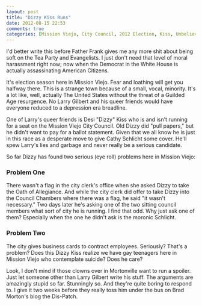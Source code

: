 ```yaml
---
layout: post
title: "Dizzy Kiss Runs"
date: 2012-08-15 22:53
comments: true
categories: [Mission Viejo, City Council, 2012 Election, Kiss, Unbelievable]
---
```

I'd better write this before Father Frank gives me any more shit about being soft on the Tea Party and Evangelists. I just don't need that level of moral harassment right now; now when the Democrat in the White House is actually assassinating American Citizens. 

<!-- more -->

It's election season here in Mission Viejo.  Fear and loathing will get you halfway there. This is a strange town because of a small, vocal, minority.  It's a lot like, well, actually The United States without the threat of a Guilded Age resurgence.  No Larry Gilbert and his queer friends would have everyone reduced to a depression era breadline.  

One of Larry's queer friends is Desi "Dizzy" Kiss who is and isn't running for a seat on the Mission Viejo City Council. Old Dizzy did "pull papers," but he didn't want to pay for a ballot statement. Given that we all know he is just in this race as a desperate move to give Cathy Schlicht some cover. He'll spew Larry's lies and garbage and never really be a serious candidate.

So far Dizzy has found two serious (eye roll) problems here in Mission Viejo:

### Problem One

There wasn't a flag in the city clerk's office when she asked Dizzy to take the Oath of Allegiance. And while the city clerk did offer to take Dizzy into the Council Chambers where there was a flag, he said "it wasn't necessary." Two days later he's asking one of the two sitting council members what sort of city he is running. I find that odd.  Why just ask one of them?  Especially when the one he didn't ask is the moronic Schlicht. 

### Problem Two

The city gives business cards to contract employees.  Seriously? That's a problem? Does this Dizzy Kiss realize we have gay teenagers here in Mission Viejo who contemplate suicide?  Does he care? 

Look, I don't mind if those clowns over in Mortonville want to run a spoiler.  Just let someone other than Larry Gilbert write his stuff. The arguments are amazingly stupid so far. Stunningly so. And they're quite boring to respond to.  I give it two weeks before they really toss him under the bus on Brad Morton's blog the Dis-Patch. 